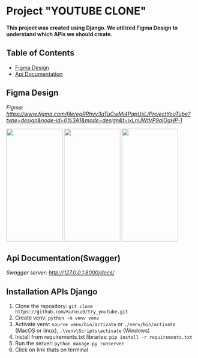 # Project "YOUTUBE CLONE"

__This project was created using Django. We utilized Figma Design to understand which APIs we should create.__

## Table of Contents
- [Figma Design](#figma)
- [Api Documentation](#documentation)

## Figma Design
<a name="figma"></a>

_Figma: https://www.figma.com/file/egRRhvy3aTuCwMj4PapUsL/ProjectYouTube?type=design&node-id=0%3A1&mode=design&t=ixLnUWtVP9alOqHP-1_

<p align=cencter>
  <img src="https://github.com/Kurosu9/try_youtube/assets/99824788/14db9f64-08ca-426b-af03-df9452f71f4f" width="150" height="300">
  <img src="https://github.com/Kurosu9/try_youtube/assets/99824788/991db8e1-2d64-4d44-9051-97953571d1e1" width="150" height="300">
  <img src="https://github.com/Kurosu9/try_youtube/assets/99824788/89e51b4a-cb86-4ca9-9372-bd2b9a70023d" width="150" height="300">
</p>

## Api Documentation(Swagger)
<a name="documentation"></a>

_Swagger server: http://127.0.0.1:8000/docs/_

## Installation APIs Django

1. Clone the repository: `git clone https://github.com/Kurosu9/try_youtube.git`
2. Create venv: `python -m venv venv`
3. Activate venv: `source venv/bin/activate`  or  `./venv/bin/activate`  (MacOS or linux), `.\venv\Scripts\activate`  (Windows)
4. Install from requirements.txt libraries: `pip install -r requirements.txt`
5. Run the server: `python manage.py runserver`
6. Click on link thats on terminal

